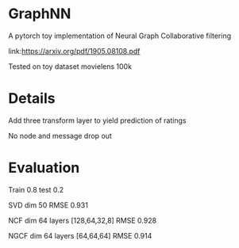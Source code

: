 # GraphNN
A pytorch toy implementation of Neural Graph Collaborative filtering

link:https://arxiv.org/pdf/1905.08108.pdf

Tested on toy dataset movielens 100k

# Details

Add three transform layer to yield prediction of ratings

No node and message drop out

# Evaluation
Train 0.8 test 0.2

SVD dim 50 RMSE 0.931

NCF dim 64 layers [128,64,32,8] RMSE 0.928

NGCF dim 64 layers [64,64,64] RMSE 0.914

